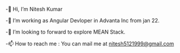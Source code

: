 -👋 Hi, I’m Nitesh Kumar

-🌱 I’m working as Angular Devloper in Advanta Inc from  jan 22.

-💞️ I’m looking to forward to explore MEAN Stack.

-📫 How to reach me : You can mail me at nitesh5121999@gmail.com



